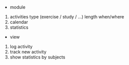 * module
1. activities
type (exercise / study / ...)
length
when/where
2. calendar
3. statistics

* view
1. log activity
2. track new activity
3. show statistics by subjects

